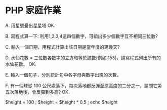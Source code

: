 # PHP 家庭作業


A. 用星號疊出星星塔
OK.

B. 寫程式算一下: 利用1,2,3,4這四個數字，可組出多少個數字互不相同三位數?


C. 輸入一個日期，用程式計算出該日期是當年度的第幾天?


D. 水仙花數 = 三位數各數字的立方和等於該數(例如:153)，請寫程式列出所有的水仙花數。
OK.

E. 輸入一個句子，分別統計句中各字母與數字出現的次數。


F. 有一個球從 100 公尺處落下，每次落地都反彈至原高度的二分之一，請問它第五次落地後，會反彈到多高?
OK.


$height = 100 ;
$height = $height * 0.5 ;
echo $height